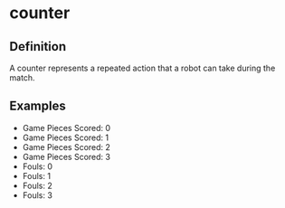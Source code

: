 # counter

## Definition
A counter represents a repeated action that a robot can take during the match.

## Examples
- Game Pieces Scored: 0
- Game Pieces Scored: 1
- Game Pieces Scored: 2
- Game Pieces Scored: 3
- Fouls: 0
- Fouls: 1
- Fouls: 2
- Fouls: 3